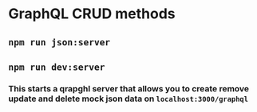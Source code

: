 # GraphQL CRUD methods

## ```npm run json:server```
## ```npm run dev:server```

### This starts a qrapghl server that allows you to create remove update and delete mock json data on `localhost:3000/graphql`

